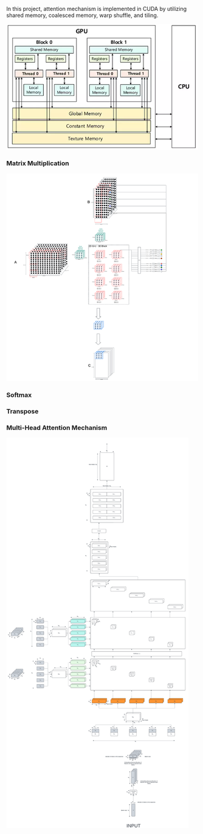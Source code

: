 In this project, attention mechanism is implemented in CUDA by utilizing shared memory, coalesced memory, warp shuffle, and tiling. 

<p align="center">
    <img src="figures/gpu-memory-architecture.png" alt="GPU Memory Architecture High Quality" width="700"/>
</p>

### Matrix Multiplication 

![Matrix Multiplication](figures/matmul-tiled.png)

### Softmax 

### Transpose 

### Multi-Head Attention Mechanism

![Attention Mechanism](figures/attention-mechanism.png)


